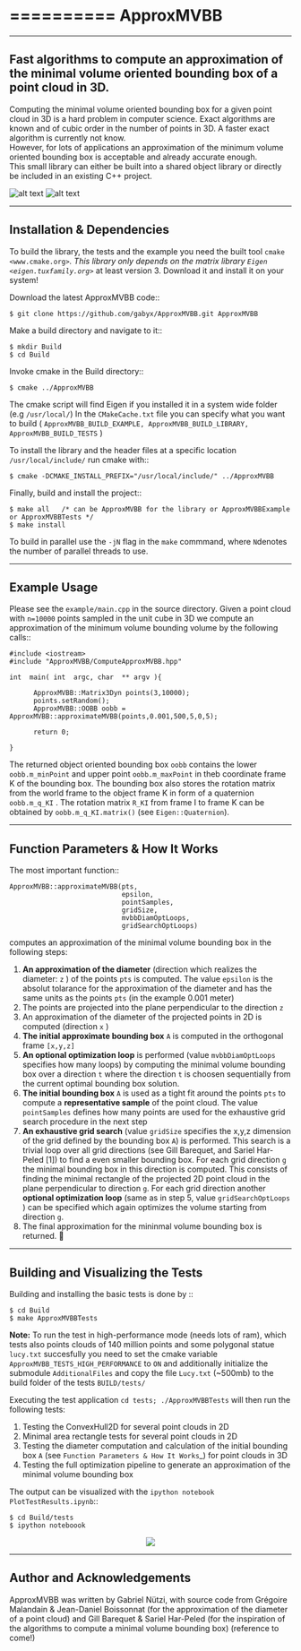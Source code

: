 ==========
ApproxMVBB
==========

----------------------------------------
Fast algorithms to compute an approximation of the minimal volume oriented bounding box of a point cloud in 3D.
----------------------------------------

Computing the minimal volume oriented bounding box for a given point cloud in 3D is a hard problem in computer science.
Exact algorithms are known and of cubic order in the number of points in 3D. A faster exact algorithm is currently not know.   
However, for lots of applications an approximation of the minimum volume oriented bounding box is acceptable 
and already accurate enough.  
This small library can either be built into a shared object library 
or directly be included in an existing C++ project. 

![alt text](https://github.com/gabyx/ApproxMVBB/wiki/images/Bunny.png "Bunny") ![alt text](https://github.com/gabyx/ApproxMVBB/wiki/images/Cube.png "Cube")

---------------------------
Installation & Dependencies
---------------------------
To build the library, the tests and the example you need the built tool `cmake
<www.cmake.org>`_.
This library only depends on the matrix library `Eigen
<eigen.tuxfamily.org>`_ at least version 3. Download it and install it on your system!

Download the latest ApproxMVBB code::

    $ git clone https://github.com/gabyx/ApproxMVBB.git ApproxMVBB  
  
Make a build directory and navigate to it::

    $ mkdir Build
    $ cd Build

Invoke cmake in the Build directory::

    $ cmake ../ApproxMVBB

The cmake script will find Eigen if you installed it in a system wide folder (e.g ``/usr/local/``)
In the `CMakeCache.txt` file you can specify what you want to build 
( ``ApproxMVBB_BUILD_EXAMPLE, ApproxMVBB_BUILD_LIBRARY, ApproxMVBB_BUILD_TESTS`` )

To install the library and the header files at a specific location `/usr/local/include/` run cmake with::

    $ cmake -DCMAKE_INSTALL_PREFIX="/usr/local/include/" ../ApproxMVBB

Finally, build and install the project::

    $ make all   /* can be ApproxMVBB for the library or ApproxMVBBExample or ApproxMVBBTests */
    $ make install
 
 To build in parallel use the ``-jN`` flag in the `make` commmand, where ``N``denotes the number of parallel threads to use.
 
 
---------------------------
Example Usage
---------------------------
Please see the ``example/main.cpp`` in the source directory.
Given a point cloud with ``n=10000`` points sampled in the unit cube in 3D 
we compute an approximation of the minimum volume bounding volume by the following calls::

    #include <iostream>
    #include "ApproxMVBB/ComputeApproxMVBB.hpp"

    int  main( int  argc, char  ** argv ){
    
          ApproxMVBB::Matrix3Dyn points(3,10000);
          points.setRandom();
          ApproxMVBB::OOBB oobb = ApproxMVBB::approximateMVBB(points,0.001,500,5,0,5);
          
          return 0;
          
    }

The returned object oriented bounding box ``oobb`` contains the lower ``oobb.m_minPoint`` and upper point ``oobb.m_maxPoint``
in theb coordinate frame K of the bounding box. The bounding box also stores the rotation matrix from the world frame to the object frame K 
in form of a quaternion  ``oobb.m_q_KI`` . The rotation matrix ``R_KI`` from frame I to frame K  can be obtained by ``oobb.m_q_KI.matrix()`` (see ``Eigen::Quaternion``).

---------------------------
Function Parameters & How It Works
---------------------------
The most important function::

    ApproxMVBB::approximateMVBB(pts, 
                                epsilon, 
                                pointSamples, 
                                gridSize,
                                mvbbDiamOptLoops, 
                                gridSearchOptLoops)

computes an approximation of the minimal volume bounding box in the following steps:

1. **An approximation of the diameter** (direction which realizes the diameter: ``z`` ) of the points ``pts`` is computed. 
   The value ``epsilon`` is the absolut tolarance for 
   the approximation of the diameter and has the same units as the points ``pts`` (in the example 0.001 meter)
2. The points are projected into the plane perpendicular to the direction ``z``
3. An approximation of the diameter of the projected points in 2D is computed (direction ``x`` )
4. **The initial approximate bounding box** ``A`` is computed in the orthogonal frame ``[x,y,z]``
5. **An optional optimization loop** is performed (value ``mvbbDiamOptLoops`` specifies how many loops) 
   by computing the minimal volume bounding box over a direction ``t`` where the direction ``t`` 
   is choosen sequentially from the current optimal bounding box solution.  
5. **The initial bounding box** ``A`` is used as a tight fit around the points ``pts`` 
   to compute a **representative sample** of the point cloud. The value ``pointSamples`` 
   defines how many points are used for the exhaustive grid search procedure in the next step
6. **An exhaustive grid search** (value ``gridSize`` specifies the x,y,z dimension of the grid defined by the bounding box ``A``) is performed.
   This search is a trivial loop over all grid directions (see Gill Barequet, and Sariel Har-Peled [1]) to find a even smaller bounding box.
   For each grid direction ``g`` the minimal bounding box in this direction is computed. This consists 
   of finding the minimal rectangle of the projected 2D point cloud in the plane perpendicular to direction ``g``.
   For each grid direction another **optional optimization loop** (same as in step 5, value ``gridSearchOptLoops`` ) can be 
   specified which again optimizes the volume starting from direction ``g``.
7. The final approximation for the mininmal volume bounding box is returned. :poop:

---------------------------
Building and Visualizing the Tests
---------------------------
Building and installing the basic tests is done by ::

    $ cd Build
    $ make ApproxMVBBTests
    
**Note:**
To run the test in high-performance mode (needs lots of ram), which tests also points clouds of 
140 million points and some polygonal statue ``lucy.txt`` succesfully you need 
to set the cmake variable ``ApproxMVBB_TESTS_HIGH_PERFORMANCE`` to ``ON``
and additionally initialize the submodule ``AdditionalFiles``
and copy the file ``Lucy.txt`` (~500mb) to the build folder of the tests ``BUILD/tests/``


Executing the test application ``cd tests; ./ApproxMVBBTests`` will then run the following tests:

1. Testing the ConvexHull2D for several point clouds in 2D
2. Minimal area rectangle tests for several point clouds in 2D
3. Testing the diameter computation and calculation of the initial bounding box ``A`` (see `Function Parameters & How It Works`_)
   for point clouds in 3D
4. Testing the full optimization pipeline to generate an approximation of the minimal volume bounding box

The output can be visualized with the ``ipython notebook`` ``PlotTestResults.ipynb``::

    $ cd Build/tests
    $ ipython noteboook

<p align="center">
<img src="https://github.com/gabyx/ApproxMVBB/wiki/images/ConvexHull.png"/>
</p>

---------------------------
Author and Acknowledgements
---------------------------

ApproxMVBB was written by Gabriel Nützi, with source code from Grégoire Malandain & Jean-Daniel Boissonnat 
(for the approximation of the diameter of a point cloud)
and Gill Barequet & Sariel Har-Peled (for the inspiration of the algorithms to compute a minimal volume bounding box)
(reference to come!)

